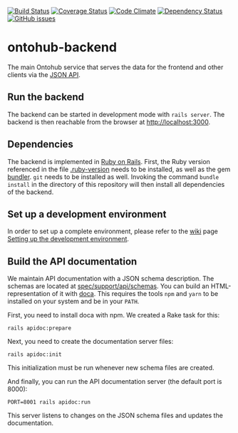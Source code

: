 [![Build Status](https://travis-ci.org/ontohub/ontohub-backend.svg?branch=master)](https://travis-ci.org/ontohub/ontohub-backend)
[![Coverage Status](https://codecov.io/gh/ontohub/ontohub-backend/branch/master/graph/badge.svg)](https://codecov.io/gh/ontohub/ontohub-backend)
[![Code Climate](https://codeclimate.com/github/ontohub/ontohub-backend/badges/gpa.svg)](https://codeclimate.com/github/ontohub/ontohub-backend)
[![Dependency Status](https://gemnasium.com/badges/github.com/ontohub/ontohub-backend.svg)](https://gemnasium.com/github.com/ontohub/ontohub-backend)
[![GitHub issues](https://img.shields.io/github/issues/ontohub/ontohub-backend.svg?maxAge=2592000)](https://waffle.io/ontohub/ontohub-backend?source=ontohub%2Fontohub-backend)

# ontohub-backend
The main Ontohub service that serves the data for the frontend and other clients via the [JSON API](http://jsonapi.org/).

## Run the backend

The backend can be started in development mode with `rails server`.
The backend is then reachable from the browser at [http://localhost:3000](http://localhost:3000).

## Dependencies

The backend is implemented in [Ruby on Rails](http://rubyonrails.org).  First,
the Ruby version referenced in the file [.ruby-version](.ruby-version) needs to
be installed, as well as the gem [bundler](http://bundler.io). `git` needs to
be installed as well.  Invoking the command `bundle install` in the directory
of this repository will then install all dependencies of the backend.

## Set up a development environment

In order to set up a complete environment, please refer to the [wiki](https://github.com/ontohub/ontohub-backend/wiki) page [Setting up the development environment](https://github.com/ontohub/ontohub-backend/wiki/Setting-up-the-development-environment).

## Build the API documentation

We maintain API documentation with a JSON schema description.
The schemas are located at [spec/support/api/schemas](https://github.com/ontohub/ontohub-backend/tree/master/spec/support/api/schemas).
You can build an HTML-representation of it with [doca](https://github.com/cloudflare/doca).
This requires the tools `npm` and `yarn` to be installed on your system and be in your `PATH`.

First, you need to install doca with npm.
We created a Rake task for this:

    rails apidoc:prepare

Next, you need to create the documentation server files:

    rails apidoc:init

This initialization must be run whenever new schema files are created.

And finally, you can run the API documentation server (the default port is 8000):

    PORT=8001 rails apidoc:run

This server listens to changes on the JSON schema files and updates the documentation.
